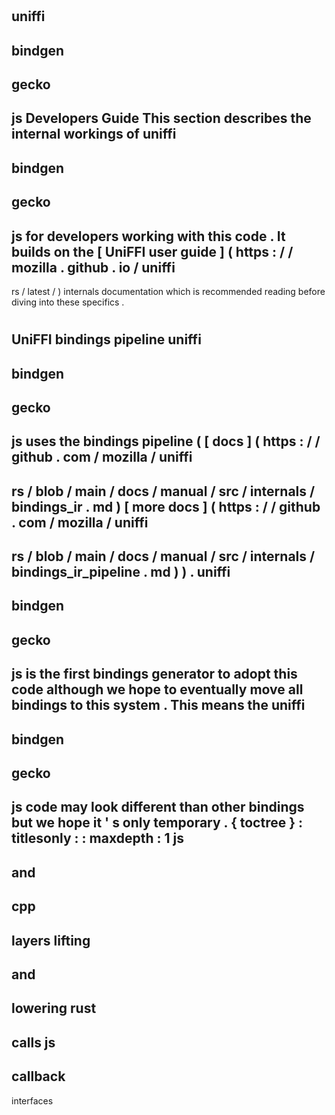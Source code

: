 #
uniffi
-
bindgen
-
gecko
-
js
Developers
Guide
This
section
describes
the
internal
workings
of
uniffi
-
bindgen
-
gecko
-
js
for
developers
working
with
this
code
.
It
builds
on
the
[
UniFFI
user
guide
]
(
https
:
/
/
mozilla
.
github
.
io
/
uniffi
-
rs
/
latest
/
)
internals
documentation
which
is
recommended
reading
before
diving
into
these
specifics
.
#
#
UniFFI
bindings
pipeline
uniffi
-
bindgen
-
gecko
-
js
uses
the
bindings
pipeline
(
[
docs
]
(
https
:
/
/
github
.
com
/
mozilla
/
uniffi
-
rs
/
blob
/
main
/
docs
/
manual
/
src
/
internals
/
bindings_ir
.
md
)
[
more
docs
]
(
https
:
/
/
github
.
com
/
mozilla
/
uniffi
-
rs
/
blob
/
main
/
docs
/
manual
/
src
/
internals
/
bindings_ir_pipeline
.
md
)
)
.
uniffi
-
bindgen
-
gecko
-
js
is
the
first
bindings
generator
to
adopt
this
code
although
we
hope
to
eventually
move
all
bindings
to
this
system
.
This
means
the
uniffi
-
bindgen
-
gecko
-
js
code
may
look
different
than
other
bindings
but
we
hope
it
'
s
only
temporary
.
{
toctree
}
:
titlesonly
:
:
maxdepth
:
1
js
-
and
-
cpp
-
layers
lifting
-
and
-
lowering
rust
-
calls
js
-
callback
-
interfaces
